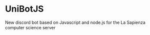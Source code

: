 # UniBotJS
New discord bot based on Javascript and node.js for the La Sapienza computer science server
